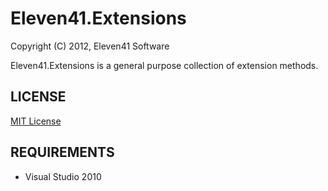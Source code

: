 # Eleven41.Extensions

Copyright (C) 2012, Eleven41 Software

Eleven41.Extensions is a general purpose collection of extension methods.

## LICENSE
[MIT License](https://github.com/eleven41/Eleven41.Extensions/blob/master/LICENSE.md)

## REQUIREMENTS

* Visual Studio 2010
